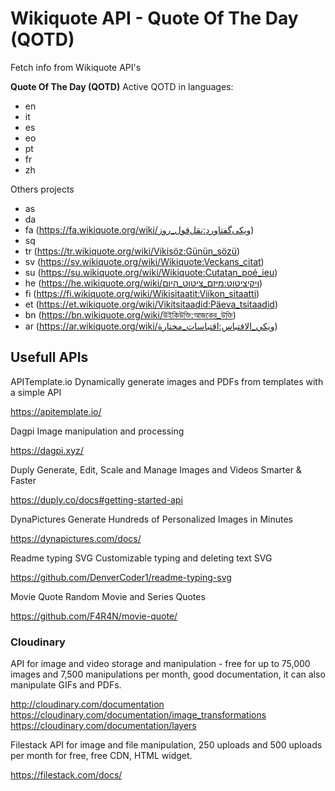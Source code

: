 Wikiquote API - Quote Of The Day (QOTD)
=====================

Fetch info from Wikiquote API's 

**Quote Of The Day (QOTD)**
Active QOTD in languages:
- en
- it
- es
- eo
- pt
- fr
- zh

Others projects
- as
- da
- fa (https://fa.wikiquote.org/wiki/ویکی‌گفتاورد:نقل‌قول_روز)
- sq
- tr (https://tr.wikiquote.org/wiki/Vikisöz:Günün_sözü)
- sv (https://sv.wikiquote.org/wiki/Wikiquote:Veckans_citat)
- su (https://su.wikiquote.org/wiki/Wikiquote:Cutatan_poé_ieu)
- he (https://he.wikiquote.org/wiki/ויקיציטוט:מיזם_ציטוט_היום)
- fi (https://fi.wikiquote.org/wiki/Wikisitaatit:Viikon_sitaatti)
- et (https://et.wikiquote.org/wiki/Vikitsitaadid:Päeva_tsitaadid)
- bn (https://bn.wikiquote.org/wiki/উইকিউক্তি:আজকের_উক্তি)
- ar (https://ar.wikiquote.org/wiki/ويكي_الاقتباس:اقتباسات_مختارة)




## Usefull APIs

APITemplate.io 	Dynamically generate images and PDFs from templates with a simple API

https://apitemplate.io/

Dagpi 	Image manipulation and processing

https://dagpi.xyz/

Duply 	Generate, Edit, Scale and Manage Images and Videos Smarter & Faster

https://duply.co/docs#getting-started-api

DynaPictures 	Generate Hundreds of Personalized Images in Minutes

https://dynapictures.com/docs/

Readme typing SVG 	Customizable typing and deleting text SVG

https://github.com/DenverCoder1/readme-typing-svg

Movie Quote 	Random Movie and Series Quotes

https://github.com/F4R4N/movie-quote/


### Cloudinary

API for image and video storage and manipulation - free for up to 75,000 images and 7,500 manipulations per month, good documentation, it can also manipulate GIFs and PDFs.

http://cloudinary.com/documentation
https://cloudinary.com/documentation/image_transformations
https://cloudinary.com/documentation/layers

Filestack 	API for image and file manipulation, 250 uploads and 500 uploads per month for free, free CDN, HTML widget.

https://filestack.com/docs/
